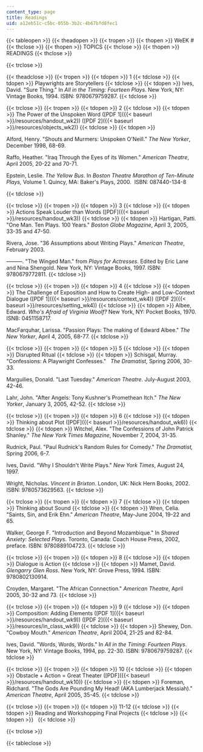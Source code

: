 ```yaml
---
content_type: page
title: Readings
uid: a12eb51c-c5bc-055b-3b2c-4b67bfd8fec1
---
```


{{< tableopen >}}
{{< theadopen >}}
{{< tropen >}}
{{< thopen >}}
WeEK #
{{< thclose >}}
{{< thopen >}}
TOPICS
{{< thclose >}}
{{< thopen >}}
READINGS
{{< thclose >}}

{{< trclose >}}

{{< theadclose >}}
{{< tropen >}}
{{< tdopen >}}
1
{{< tdclose >}}
{{< tdopen >}}
Playwrights are Storytellers
{{< tdclose >}}
{{< tdopen >}}
Ives, David. "Sure Thing." In _All in the Timing: Fourteen Plays_. New York, NY: Vintage Books, 1994. ISBN: 9780679759287.
{{< tdclose >}}

{{< trclose >}}
{{< tropen >}}
{{< tdopen >}}
2
{{< tdclose >}}
{{< tdopen >}}
The Power of the Unspoken Word ([PDF 1]({{< baseurl >}}/resources/handout_wk2)) ([PDF 2]({{< baseurl >}}/resources/objects_wk2))
{{< tdclose >}}
{{< tdopen >}}


Alford, Henry. "Shouts and Murmers: Unspoken O'Neill." _The New Yorker_, December 1998, 68-69.

  
Raffo, Heather. "Iraq Through the Eyes of its Women." _American Theatre_, April 2005, 20-22 and 70-71.  
  
Epstein, Leslie. _The Yellow Bus_. In _Boston Theatre Marathon of Ten-Minute Plays,_ Volume 1. Quincy, MA: Baker's Plays, 2000.  ISBN: 087440-134-8


{{< tdclose >}}

{{< trclose >}}
{{< tropen >}}
{{< tdopen >}}
3
{{< tdclose >}}
{{< tdopen >}}
Actions Speak Louder than Words ([PDF]({{< baseurl >}}/resources/handout_wk3))
{{< tdclose >}}
{{< tdopen >}}
Hartigan, Patti. "One Man. Ten Plays. 100 Years." _Boston Globe Magazine_, April 3, 2005, 33-35 and 47-50.  
  
Rivera, Jose. "36 Assumptions about Writing Plays." _American Theatre_, February 2003.  
  
———. "The Winged Man." from _Plays for Actresses_. Edited by Eric Lane and Nina Shengold. New York, NY: Vintage Books, 1997. ISBN: 9780679772811.
{{< tdclose >}}

{{< trclose >}}
{{< tropen >}}
{{< tdopen >}}
4
{{< tdclose >}}
{{< tdopen >}}
The Challenge of Exposition and How to Create High- and Low-Context Dialogue ([PDF 1]({{< baseurl >}}/resources/context_wk4)) ([PDF 2]({{< baseurl >}}/resources/setting_wk4))
{{< tdclose >}}
{{< tdopen >}}
Albee, Edward. _Who's Afraid of Virginia Woolf?_ New York, NY: Pocket Books, 1970. ISNB: 0451158717.  
  
MacFarquhar, Larissa. "Passion Plays: The making of Edward Albee." _The New Yorker_, April 4, 2005, 68-77.
{{< tdclose >}}

{{< trclose >}}
{{< tropen >}}
{{< tdopen >}}
5
{{< tdclose >}}
{{< tdopen >}}
Disrupted Ritual
{{< tdclose >}}
{{< tdopen >}}
Schisgal, Murray. "Confessions: A Playwright Confesses."   _The Dramatist,_ Spring 2006, 30-33.  
  
Marguilies, Donald. "Last Tuesday." _American Theatre_. July-August 2003, 42-46.  
  
Lahr, John. "After Angels: Tony Kushner's Promethean Itch." _The New Yorker_, January 3, 2005, 42-52.
{{< tdclose >}}

{{< trclose >}}
{{< tropen >}}
{{< tdopen >}}
6
{{< tdclose >}}
{{< tdopen >}}
Thinking about Plot ([PDF]({{< baseurl >}}/resources/handout_wk6))
{{< tdclose >}}
{{< tdopen >}}
Witchel, Alex. "The Confessions of John Patrick Shanley." _The New York Times Magazine_, November 7, 2004, 31-35.  
  
Rudnick, Paul. "Paul Rudnick's Random Rules for Comedy." _The Dramatist,_ Spring 2006, 6-7.  
  
Ives, David. "Why I Shouldn't Write Plays." _New York Times_, August 24, 1997.  
  
Wright, Nicholas. _Vincent in Brixton_. London, UK: Nick Hern Books, 2002. ISBN: 9780573629563.
{{< tdclose >}}

{{< trclose >}}
{{< tropen >}}
{{< tdopen >}}
7
{{< tdclose >}}
{{< tdopen >}}
Thinking about Sound
{{< tdclose >}}
{{< tdopen >}}
Wren, Celia. "Saints, Sin, and Erik Ehn." _American Theatre_, May-June 2004, 19-22 and 65.  
  
Walker, George F. "Introduction and Beyond Mozambique." In _Shared Anxiety: Selected Plays_. Toronto, Canada: Coach House Press, 2002, preface. ISBN: 9780889104723.
{{< tdclose >}}

{{< trclose >}}
{{< tropen >}}
{{< tdopen >}}
8
{{< tdclose >}}
{{< tdopen >}}
Dialogue is Action
{{< tdclose >}}
{{< tdopen >}}
Mamet, David. _Glengarry Glen Ross_. New York, NY: Grove Press, 1994. ISBN: 9780802130914.  
  
Croyden, Margaret. "The African Connection." _American Theatre_, April 2005, 30-32 and 73.
{{< tdclose >}}

{{< trclose >}}
{{< tropen >}}
{{< tdopen >}}
9
{{< tdclose >}}
{{< tdopen >}}
Composition: Adding Elements ([PDF 1]({{< baseurl >}}/resources/handout_wk9)) ([PDF 2]({{< baseurl >}}/resources/in_class_wk9))
{{< tdclose >}}
{{< tdopen >}}
Shewey, Don. "Cowboy Mouth." _American Theatre_, April 2004, 21-25 and 82-84.  
  
Ives, David. "Words, Words, Words." In _All in the Timing: Fourteen Plays_. New York, NY: Vintage Books, 1994, pp. 22-30. ISBN: 9780679759287.
{{< tdclose >}}

{{< trclose >}}
{{< tropen >}}
{{< tdopen >}}
10
{{< tdclose >}}
{{< tdopen >}}
Obstacle + Action = Great Theater ([PDF]({{< baseurl >}}/resources/handout_wk10))
{{< tdclose >}}
{{< tdopen >}}
Foreman, Ridchard. "The Gods Are Pounding My Head! (AKA Lumberjack Messiah)." _American Theatre_, April 2005, 35-45.
{{< tdclose >}}

{{< trclose >}}
{{< tropen >}}
{{< tdopen >}}
11-12
{{< tdclose >}}
{{< tdopen >}}
Reading and Workshopping Final Projects
{{< tdclose >}}
{{< tdopen >}}
 
{{< tdclose >}}

{{< trclose >}}

{{< tableclose >}}